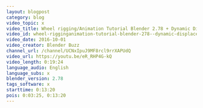```yaml
---
layout: blogpost
category: blog
video_topic: x
video_title: Wheel rigging/Animation Tutorial Blender 2.78 + Dynamic Displacement. HD
video_id: wheel-rigginganimation-tutorial-blender-278--dynamic-displacement-hd
video_date: 2016-10-01
video_creator: Blender Buzz
channel_url: /channel/UCNxIpuJ9MF8rcl9rrXAPUdQ
video_url: https://youtu.be/eR_RHP4G-kQ
video_length: 0:19:24
language_audio: English
language_subs: x
blender_version: 2.78
tags_software: x
starttime: 0:13:20
pois: 0:03:25, 0:13:20
---
```


